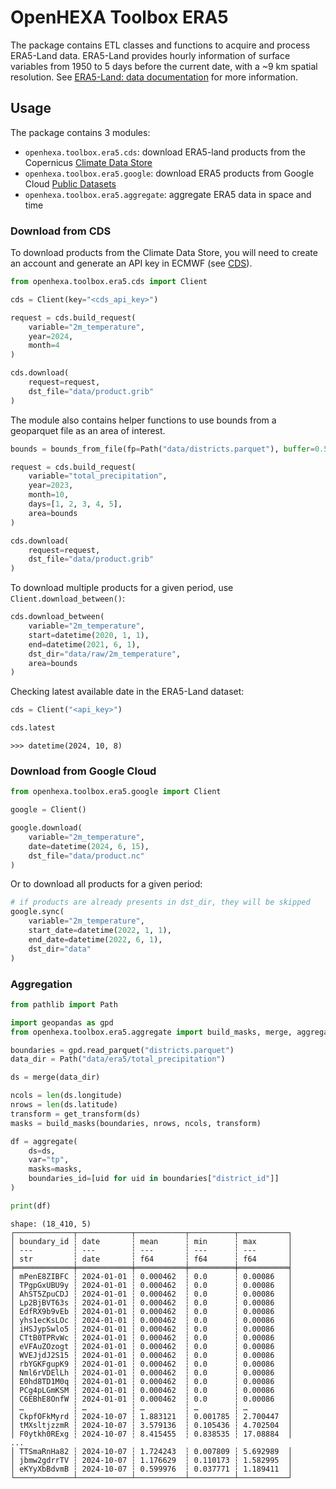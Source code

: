 # OpenHEXA Toolbox ERA5

The package contains ETL classes and functions to acquire and process ERA5-Land data. ERA5-Land
provides hourly information of surface variables from 1950 to 5 days before the current date, with
a ~9 km spatial resolution. See [ERA5-Land: data
documentation](https://confluence.ecmwf.int/display/CKB/ERA5-Land%3A+data+documentation) for more
information.

## Usage

The package contains 3 modules:
* `openhexa.toolbox.era5.cds`: download ERA5-land products from the Copernicus [Climate Data Store](https://cds.climate.copernicus.eu/datasets/reanalysis-era5-land?tab=overview)
* `openhexa.toolbox.era5.google`: download ERA5 products from Google Cloud [Public Datasets](https://cloud.google.com/storage/docs/public-datasets/era5)
* `openhexa.toolbox.era5.aggregate`: aggregate ERA5 data in space and time

### Download from CDS

To download products from the Climate Data Store, you will need to create an account and generate an API key in ECMWF (see [CDS](https://cds.climate.copernicus.eu/)).

```python
from openhexa.toolbox.era5.cds import Client

cds = Client(key="<cds_api_key>")

request = cds.build_request(
    variable="2m_temperature",
    year=2024,
    month=4
)

cds.download(
    request=request,
    dst_file="data/product.grib"
)
```

The module also contains helper functions to use bounds from a geoparquet file as an area of interest.

```python
bounds = bounds_from_file(fp=Path("data/districts.parquet"), buffer=0.5)

request = cds.build_request(
    variable="total_precipitation",
    year=2023,
    month=10,
    days=[1, 2, 3, 4, 5],
    area=bounds
)

cds.download(
    request=request,
    dst_file="data/product.grib"
)
```

To download multiple products for a given period, use `Client.download_between()`:

```python
cds.download_between(
    variable="2m_temperature",
    start=datetime(2020, 1, 1),
    end=datetime(2021, 6, 1),
    dst_dir="data/raw/2m_temperature",
    area=bounds
)
```

Checking latest available date in the ERA5-Land dataset:

```python
cds = Client("<api_key>")

cds.latest
```
```
>>> datetime(2024, 10, 8)
```

### Download from Google Cloud

```python
from openhexa.toolbox.era5.google import Client

google = Client()

google.download(
    variable="2m_temperature",
    date=datetime(2024, 6, 15),
    dst_file="data/product.nc"
)
```

Or to download all products for a given period:

```python
# if products are already presents in dst_dir, they will be skipped
google.sync(
    variable="2m_temperature",
    start_date=datetime(2022, 1, 1),
    end_date=datetime(2022, 6, 1),
    dst_dir="data"
)
```

### Aggregation

```python
from pathlib import Path

import geopandas as gpd
from openhexa.toolbox.era5.aggregate import build_masks, merge, aggregate, get_transform

boundaries = gpd.read_parquet("districts.parquet")
data_dir = Path("data/era5/total_precipitation")

ds = merge(data_dir)

ncols = len(ds.longitude)
nrows = len(ds.latitude)
transform = get_transform(ds)
masks = build_masks(boundaries, nrows, ncols, transform)

df = aggregate(
    ds=ds,
    var="tp",
    masks=masks,
    boundaries_id=[uid for uid in boundaries["district_id"]]
)

print(df)
```
```
shape: (18_410, 5)
┌─────────────┬────────────┬───────────┬──────────┬───────────┐
│ boundary_id ┆ date       ┆ mean      ┆ min      ┆ max       │
│ ---         ┆ ---        ┆ ---       ┆ ---      ┆ ---       │
│ str         ┆ date       ┆ f64       ┆ f64      ┆ f64       │
╞═════════════╪════════════╪═══════════╪══════════╪═══════════╡
│ mPenE8ZIBFC ┆ 2024-01-01 ┆ 0.000462  ┆ 0.0      ┆ 0.00086   │
│ TPgpGxUBU9y ┆ 2024-01-01 ┆ 0.000462  ┆ 0.0      ┆ 0.00086   │
│ AhST5ZpuCDJ ┆ 2024-01-01 ┆ 0.000462  ┆ 0.0      ┆ 0.00086   │
│ Lp2BjBVT63s ┆ 2024-01-01 ┆ 0.000462  ┆ 0.0      ┆ 0.00086   │
│ EdfRX9b9vEb ┆ 2024-01-01 ┆ 0.000462  ┆ 0.0      ┆ 0.00086   │
│ yhs1ecKsLOc ┆ 2024-01-01 ┆ 0.000462  ┆ 0.0      ┆ 0.00086   │
│ iHSJypSwlo5 ┆ 2024-01-01 ┆ 0.000462  ┆ 0.0      ┆ 0.00086   │
│ CTtB0TPRvWc ┆ 2024-01-01 ┆ 0.000462  ┆ 0.0      ┆ 0.00086   │
│ eVFAuZOzogt ┆ 2024-01-01 ┆ 0.000462  ┆ 0.0      ┆ 0.00086   │
│ WVEJjdJ2S15 ┆ 2024-01-01 ┆ 0.000462  ┆ 0.0      ┆ 0.00086   │
│ rbYGKFgupK9 ┆ 2024-01-01 ┆ 0.000462  ┆ 0.0      ┆ 0.00086   │
│ Nml6rVDElLh ┆ 2024-01-01 ┆ 0.000462  ┆ 0.0      ┆ 0.00086   │
│ E0hd8TD1M0q ┆ 2024-01-01 ┆ 0.000462  ┆ 0.0      ┆ 0.00086   │
│ PCg4pLGmKSM ┆ 2024-01-01 ┆ 0.000462  ┆ 0.0      ┆ 0.00086   │
│ C6EBhE8OnfW ┆ 2024-01-01 ┆ 0.000462  ┆ 0.0      ┆ 0.00086   │
│ …           ┆ …          ┆ …         ┆ …        ┆ …         │
│ CkpfOFkMyrd ┆ 2024-10-07 ┆ 1.883121  ┆ 0.001785 ┆ 2.700447  │
│ tMXsltjzzmR ┆ 2024-10-07 ┆ 3.579136  ┆ 0.105436 ┆ 4.702504  │
│ F0ytkh0RExg ┆ 2024-10-07 ┆ 8.415455  ┆ 0.838535 ┆ 17.08884  │
...
│ TTSmaRnHa82 ┆ 2024-10-07 ┆ 1.724243  ┆ 0.007809 ┆ 5.692989  │
│ jbmw2gdrrTV ┆ 2024-10-07 ┆ 1.176629  ┆ 0.110173 ┆ 1.582995  │
│ eKYyXbBdvmB ┆ 2024-10-07 ┆ 0.599976  ┆ 0.037771 ┆ 1.189411  │
└─────────────┴────────────┴───────────┴──────────┴───────────┘
```
